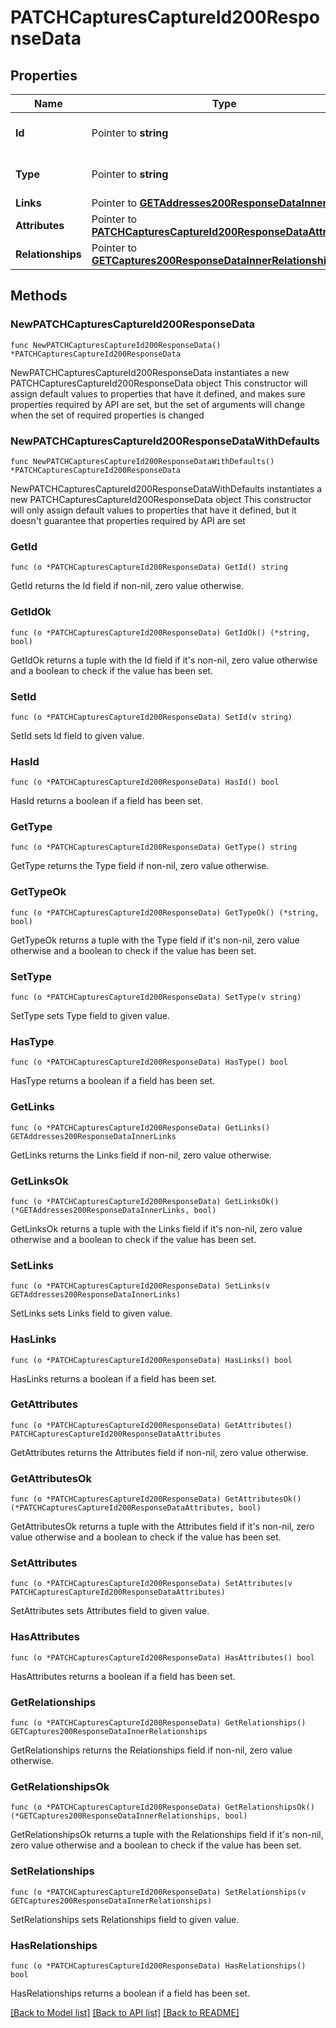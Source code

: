 # PATCHCapturesCaptureId200ResponseData

## Properties

Name | Type | Description | Notes
------------ | ------------- | ------------- | -------------
**Id** | Pointer to **string** | The resource&#39;s id | [optional] 
**Type** | Pointer to **string** | The resource&#39;s type | [optional] [default to "captures"]
**Links** | Pointer to [**GETAddresses200ResponseDataInnerLinks**](GETAddresses200ResponseDataInnerLinks.md) |  | [optional] 
**Attributes** | Pointer to [**PATCHCapturesCaptureId200ResponseDataAttributes**](PATCHCapturesCaptureId200ResponseDataAttributes.md) |  | [optional] 
**Relationships** | Pointer to [**GETCaptures200ResponseDataInnerRelationships**](GETCaptures200ResponseDataInnerRelationships.md) |  | [optional] 

## Methods

### NewPATCHCapturesCaptureId200ResponseData

`func NewPATCHCapturesCaptureId200ResponseData() *PATCHCapturesCaptureId200ResponseData`

NewPATCHCapturesCaptureId200ResponseData instantiates a new PATCHCapturesCaptureId200ResponseData object
This constructor will assign default values to properties that have it defined,
and makes sure properties required by API are set, but the set of arguments
will change when the set of required properties is changed

### NewPATCHCapturesCaptureId200ResponseDataWithDefaults

`func NewPATCHCapturesCaptureId200ResponseDataWithDefaults() *PATCHCapturesCaptureId200ResponseData`

NewPATCHCapturesCaptureId200ResponseDataWithDefaults instantiates a new PATCHCapturesCaptureId200ResponseData object
This constructor will only assign default values to properties that have it defined,
but it doesn't guarantee that properties required by API are set

### GetId

`func (o *PATCHCapturesCaptureId200ResponseData) GetId() string`

GetId returns the Id field if non-nil, zero value otherwise.

### GetIdOk

`func (o *PATCHCapturesCaptureId200ResponseData) GetIdOk() (*string, bool)`

GetIdOk returns a tuple with the Id field if it's non-nil, zero value otherwise
and a boolean to check if the value has been set.

### SetId

`func (o *PATCHCapturesCaptureId200ResponseData) SetId(v string)`

SetId sets Id field to given value.

### HasId

`func (o *PATCHCapturesCaptureId200ResponseData) HasId() bool`

HasId returns a boolean if a field has been set.

### GetType

`func (o *PATCHCapturesCaptureId200ResponseData) GetType() string`

GetType returns the Type field if non-nil, zero value otherwise.

### GetTypeOk

`func (o *PATCHCapturesCaptureId200ResponseData) GetTypeOk() (*string, bool)`

GetTypeOk returns a tuple with the Type field if it's non-nil, zero value otherwise
and a boolean to check if the value has been set.

### SetType

`func (o *PATCHCapturesCaptureId200ResponseData) SetType(v string)`

SetType sets Type field to given value.

### HasType

`func (o *PATCHCapturesCaptureId200ResponseData) HasType() bool`

HasType returns a boolean if a field has been set.

### GetLinks

`func (o *PATCHCapturesCaptureId200ResponseData) GetLinks() GETAddresses200ResponseDataInnerLinks`

GetLinks returns the Links field if non-nil, zero value otherwise.

### GetLinksOk

`func (o *PATCHCapturesCaptureId200ResponseData) GetLinksOk() (*GETAddresses200ResponseDataInnerLinks, bool)`

GetLinksOk returns a tuple with the Links field if it's non-nil, zero value otherwise
and a boolean to check if the value has been set.

### SetLinks

`func (o *PATCHCapturesCaptureId200ResponseData) SetLinks(v GETAddresses200ResponseDataInnerLinks)`

SetLinks sets Links field to given value.

### HasLinks

`func (o *PATCHCapturesCaptureId200ResponseData) HasLinks() bool`

HasLinks returns a boolean if a field has been set.

### GetAttributes

`func (o *PATCHCapturesCaptureId200ResponseData) GetAttributes() PATCHCapturesCaptureId200ResponseDataAttributes`

GetAttributes returns the Attributes field if non-nil, zero value otherwise.

### GetAttributesOk

`func (o *PATCHCapturesCaptureId200ResponseData) GetAttributesOk() (*PATCHCapturesCaptureId200ResponseDataAttributes, bool)`

GetAttributesOk returns a tuple with the Attributes field if it's non-nil, zero value otherwise
and a boolean to check if the value has been set.

### SetAttributes

`func (o *PATCHCapturesCaptureId200ResponseData) SetAttributes(v PATCHCapturesCaptureId200ResponseDataAttributes)`

SetAttributes sets Attributes field to given value.

### HasAttributes

`func (o *PATCHCapturesCaptureId200ResponseData) HasAttributes() bool`

HasAttributes returns a boolean if a field has been set.

### GetRelationships

`func (o *PATCHCapturesCaptureId200ResponseData) GetRelationships() GETCaptures200ResponseDataInnerRelationships`

GetRelationships returns the Relationships field if non-nil, zero value otherwise.

### GetRelationshipsOk

`func (o *PATCHCapturesCaptureId200ResponseData) GetRelationshipsOk() (*GETCaptures200ResponseDataInnerRelationships, bool)`

GetRelationshipsOk returns a tuple with the Relationships field if it's non-nil, zero value otherwise
and a boolean to check if the value has been set.

### SetRelationships

`func (o *PATCHCapturesCaptureId200ResponseData) SetRelationships(v GETCaptures200ResponseDataInnerRelationships)`

SetRelationships sets Relationships field to given value.

### HasRelationships

`func (o *PATCHCapturesCaptureId200ResponseData) HasRelationships() bool`

HasRelationships returns a boolean if a field has been set.


[[Back to Model list]](../README.md#documentation-for-models) [[Back to API list]](../README.md#documentation-for-api-endpoints) [[Back to README]](../README.md)


